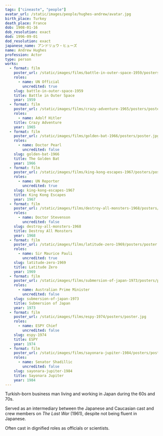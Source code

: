 ```yaml
---
tags: ["cineaste", "people"]
avatar_url: /static/images/people/hughes-andrew/avatar.jpg
birth_place: Turkey
death_place: France
dob: 1908-01-16
dob_resolution: exact
dod: 1996-09-01
dod_resolution: exact
japanese_name: アンドリュウ・ヒューズ
name: Andrew Hughes
profession: Actor
type: person
works:
  - format: film
    poster_url: /static/images/films/battle-in-outer-space-1959/posters/poster.jpg
    roles:
      - name: UN Official
        uncredited: true
    slug: battle-in-outer-space-1959
    title: Battle in Outer Space
    year: 1959
  - format: film
    poster_url: /static/images/films/crazy-adventure-1965/posters/poster.webp
    roles:
      - name: Adolf Hitler
    title: Crazy Adventure
    year: 1965
  - format: film
    poster_url: /static/images/films/golden-bat-1966/posters/poster.jpg
    roles:
      - name: Doctor Pearl
        uncredited: false
    slug: golden-bat-1966
    title: The Golden Bat
    year: 1966
  - format: film
    poster_url: /static/images/films/king-kong-escapes-1967/posters/poster.jpg
    roles:
      - name: UN Reporter
        uncredited: true
    slug: king-kong-escapes-1967
    title: King Kong Escapes
    year: 1967
  - format: film
    poster_url: /static/images/films/destroy-all-monsters-1968/posters/poster.jpg
    roles:
      - name: Doctor Stevenson
        uncredited: false
    slug: destroy-all-monsters-1968
    title: Destroy All Monsters
    year: 1968
  - format: film
    poster_url: /static/images/films/latitude-zero-1969/posters/poster.jpg
    roles:
      - name: Sir Maurice Pauli
        uncredited: true
    slug: latitude-zero-1969
    title: Latitude Zero
    year: 1969
  - format: film
    poster_url: /static/images/films/submersion-of-japan-1973/posters/poster.jpg
    roles:
      - name: Australian Prime Minister
        uncredited: false
    slug: submersion-of-japan-1973
    title: Submersion of Japan
    year: 1973
  - format: film
    poster_url: /static/images/films/espy-1974/posters/poster.jpg
    roles:
      - name: ESPY Chief
        uncredited: false
    slug: espy-1974
    title: ESPY
    year: 1974
  - format: film
    poster_url: /static/images/films/sayonara-jupiter-1984/posters/poster.jpg
    roles:
      - name: Senator Shadillic
        uncredited: false
    slug: sayonara-jupiter-1984
    title: Sayonara Jupiter
    year: 1984
---
```


Turkish-born business man living and working in Japan during the 60s and 70s.

Served as an intermediary between the Japanese and Caucasian cast and crew
members on <i>The Last War</i> (1961), despite not being fluent in Japanese.

Often cast in dignified roles as officials or scientists.
